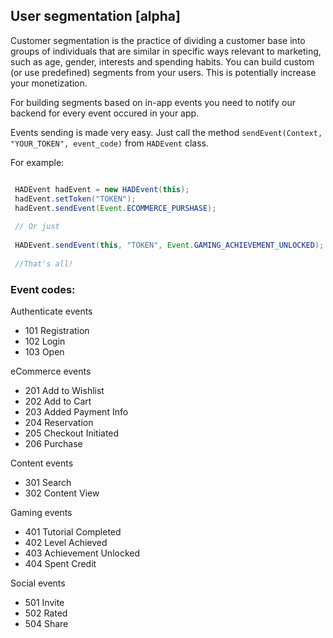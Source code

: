 ## User segmentation [alpha]

Customer segmentation is the practice of dividing a customer base into groups of individuals that are similar in specific ways relevant to marketing, such as age, gender, interests and spending habits. You can build custom (or use predefined) segments from your users. This is potentially increase your monetization. 

For building segments based on in-app events you need to notify our backend for every event occured in your app.

Events sending is made very easy. Just call the method `sendEvent(Context, "YOUR_TOKEN", event_code)` from `HADEvent` class.

For example:

```java

 HADEvent hadEvent = new HADEvent(this);
 hadEvent.setToken("TOKEN");
 hadEvent.sendEvent(Event.ECOMMERCE_PURSHASE);
 
 // Or just
 
 HADEvent.sendEvent(this, "TOKEN", Event.GAMING_ACHIEVEMENT_UNLOCKED); 
 
 //That's all!

```

### Event codes:

Authenticate events
- 101 Registration
- 102 Login
- 103 Open

eCommerce events

- 201 Add to Wishlist
- 202 Add to Cart
- 203 Added Payment Info
- 204 Reservation
- 205 Checkout Initiated
- 206 Purchase

Content events

- 301 Search
- 302 Content View

Gaming events

- 401 Tutorial Completed
- 402 Level Achieved
- 403 Achievement Unlocked
- 404 Spent Credit

Social events

- 501 Invite
- 502 Rated
- 504 Share